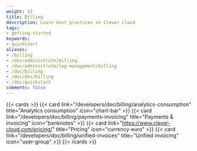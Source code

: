 ```yaml
---
weight: 12
title: Billing
description: Learn best practices on Clever Cloud
tags:
- getting-started
keywords:
- quickstart
aliases:
- /billing
- /doc/administrate/billing
- /doc/administrate/log-management/billing
- /doc/billing
- /doc/doc/billing
- /doc/quickstart
comments: false
---
```


{{< cards >}}
  {{< card link="/developers/doc/billing/analytics-consumption" title="Analytics consumption" icon="chart-bar" >}}
  {{< card link="/developers/doc/billing/payments-invoicing" title="Payments & invoicing" icon="banknotes" >}}
  {{< card link="https://www.clever-cloud.com/pricing/" title="Pricing" icon="currency-euro" >}}
  {{< card link="/developers/doc/billing/unified-invoices" title="Unified invoicing" icon="user-group" >}}
{{< /cards >}}
